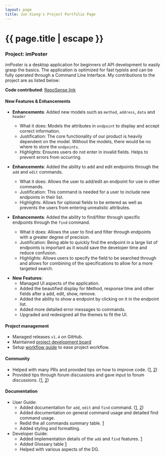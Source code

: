 ```yaml
---
layout: page
title: Jun Xiong's Project Portfolio Page
---
```


<h1 class="post-title">{{ page.title | escape }}</h1>

### Project: imPoster

imPoster is a desktop application for beginners of API development to easily grasp the basics. The application is optimized for fast typists and can be fully operated through a Command Line Interface. My contributions to the project are as listed below:

**Code contributed**: [RepoSense link](https://nus-cs2103-ay2021s2.github.io/tp-dashboard/?search=&sort=groupTitle&sortWithin=title&timeframe=commit&mergegroup=&groupSelect=groupByRepos&breakdown=true&checkedFileTypes=docs~functional-code~test-code~other&since=&tabOpen=true&tabType=authorship&tabAuthor=ong6&tabRepo=AY2021S2-CS2103T-T12-4%2Ftp%5Bmaster%5D&authorshipIsMergeGroup=false&authorshipFileTypes=docs~functional-code~test-code~other)

#### New Features & Enhancements

- **Enhancements**: Added new models such as `method`, `address`, `data` and `header`

  - What it does: Models the attributes in `endpoint` to display and accept correct information.
  - Justification: The core functionality of our product is heavily dependent on the model. Without the models, there would be no where to store the `endpoints`.
  - Highlights: Ensures users do not enter in invalid fields. Helps to prevent errors from occurring.

- **Enhancements**: Added the ability to add and edit endpoints through the `add` and `edit` commands.

  - What it does: Allows the user to add/edit an endpoint for use in other commands.
  - Justification: This command is needed for a user to include new endpoints in their list.
  - Highlights: Allows for optional fields to be entered as well as prevents the users from entering unrealistic attributes.

- **Enhancements**: Added the ability to find/filter through specific endpoints through the `find` command.

  - What it does: Allows the user to find and filter through endpoints with a greater degree of precision.
  - Justification: Being able to quickly find the endpoint in a large list of endpoints is important as it would save the developer time and reduce confusion.
  - Highlights: Allows users to specify the field to be searched through and allows for combining of the specifications to allow for a more targeted search.

<div style="page-break-after: always;"></div>

- **New Features**:
  - Managed UI aspects of the application.
  - Added the beautified display for Method, response time and other fields after a add, edit, show, remove.
  - Added the ability to show a endpoint by clicking on it in the endpoint list.
  - Added more detailed error messages to commands.
  - Upgraded and redesigned all the themes to fit the UI.

#### Project management

  - Managed releases `v1.4` on GitHub.
  - Maintained [project development board](https://github.com/AY2021S2-CS2103T-T12-4/tp/projects/1)
  - Setup [workflow guide](../WorkflowGuide.md) to ease project workflow.

#### Community

  - Helped with many PRs and provided tips on how to improve code. ([1](https://github.com/AY2021S2-CS2103T-T12-4/tp/pull/591), [2](https://github.com/AY2021S2-CS2103T-T12-4/tp/pull/601))
  - Provided tips through forum discussions and gave input to forum discussions. ([1](https://github.com/nus-cs2103-AY2021S2/forum/issues/287), [2](https://github.com/nus-cs2103-AY2021S2/forum/issues/241))
  
#### Documentation

  - User Guide:
    - Added documentation for `add`, `edit` and `find` command. ([1](https://github.com/AY2021S2-CS2103T-T12-4/tp/pull/258), [2](https://github.com/AY2021S2-CS2103T-T12-4/tp/pull/275/files))
    - Added documentation on general command usage and detailed find command usage.
    - Redid the all commands summary table. [1](https://github.com/AY2021S2-CS2103T-T12-4/tp/pull/378/files)
    - Added styling and formatting.
  - Developer Guide:
    - Added implementation details of the `add` and `find` features. [1](https://github.com/AY2021S2-CS2103T-T12-4/tp/pull/367)
    - Added Glossary table [1](https://github.com/AY2021S2-CS2103T-T12-4/tp/pull/606)
    - Helped with various aspects of the DG.
